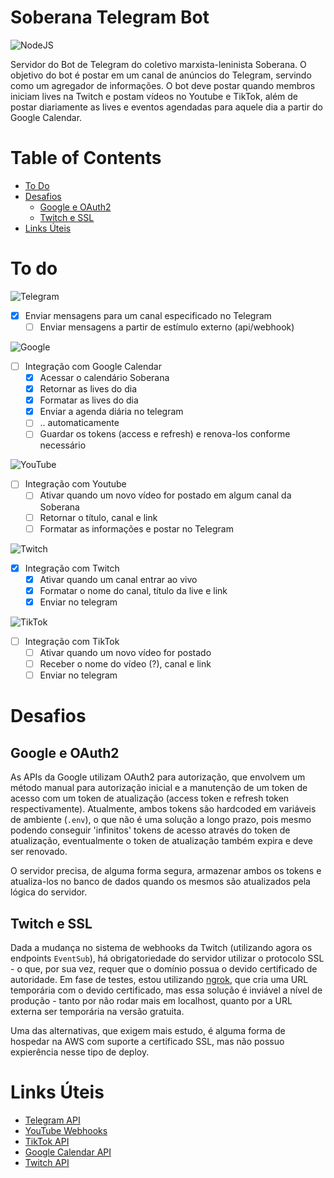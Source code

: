 # Soberana Telegram Bot
![NodeJS](https://img.shields.io/badge/node.js-6DA55F?style=for-the-badge&logo=node.js&logoColor=white)

Servidor do Bot de Telegram do coletivo marxista-leninista Soberana.
O objetivo do bot é postar em um canal de anúncios do Telegram, servindo como um agregador
de informações. O bot deve postar quando membros iniciam lives na Twitch e postam vídeos no Youtube e TikTok,
além de postar diariamente as lives e eventos agendadas para aquele dia a partir do Google Calendar.

# Table of Contents
- [To Do](#to-do)
- [Desafios](#desafios)
  - [Google e OAuth2](#google-e-oauth2)
  - [Twitch e SSL](#twitch-e-ssl)
- [Links Úteis](#links-úteis)

# To do
![Telegram](https://img.shields.io/badge/Telegram-2CA5E0?style=for-the-badge&logo=telegram&logoColor=white)
- [x] Enviar mensagens para um canal especificado no Telegram
  - [ ] Enviar mensagens a partir de estímulo externo (api/webhook)

![Google](https://img.shields.io/badge/google-4285F4?style=for-the-badge&logo=google&logoColor=white)
- [ ] Integração com Google Calendar
  - [x] Acessar o calendário Soberana
  - [x] Retornar as lives do dia
  - [x] Formatar as lives do dia
  - [x] Enviar a agenda diária no telegram
  - [ ] .. automaticamente
  - [ ] Guardar os tokens (access e refresh) e renova-los conforme necessário

![YouTube](https://img.shields.io/badge/YouTube-%23FF0000.svg?style=for-the-badge&logo=YouTube&logoColor=white)
- [ ] Integração com Youtube
  - [ ] Ativar quando um novo vídeo for postado em algum canal da Soberana
  - [ ] Retornar o título, canal e link
  - [ ] Formatar as informações e postar no Telegram

![Twitch](https://img.shields.io/badge/Twitch-%239146FF.svg?style=for-the-badge&logo=Twitch&logoColor=white)
- [x] Integração com Twitch
  - [x] Ativar quando um canal entrar ao vivo
  - [x] Formatar o nome do canal, título da live e link
  - [x] Enviar no telegram

![TikTok](https://img.shields.io/badge/TikTok-%23000000.svg?style=for-the-badge&logo=TikTok&logoColor=white)
- [ ] Integração com TikTok
  - [ ] Ativar quando um novo vídeo for postado
  - [ ] Receber o nome do vídeo (?), canal e link
  - [ ] Enviar no telegram

# Desafios
## Google e OAuth2
As APIs da Google utilizam OAuth2 para autorização, que envolvem um método manual para autorização inicial e a manutenção de um token de acesso com um token de atualização (access token e refresh token respectivamente). Atualmente, ambos tokens são hardcoded em variáveis de ambiente (`.env`), o que não é uma solução a longo prazo, pois mesmo podendo conseguir 'infinitos' tokens de acesso através do token de atualização, eventualmente o token de atualização também expira e deve ser renovado.

O servidor precisa, de alguma forma segura, armazenar ambos os tokens e atualiza-los no banco de dados quando os mesmos são atualizados pela lógica do servidor.

## Twitch e SSL
Dada a mudança no sistema de webhooks da Twitch (utilizando agora os endpoints `EventSub`), há obrigatoriedade do servidor utilizar o protocolo SSL - o que, por sua vez, requer que o domínio possua o devido certificado de autoridade. Em fase de testes, estou utilizando [ngrok](https://ngrok.com/), que cria uma URL temporária com o devido certificado, mas essa solução é inviável a nível de produção - tanto por não rodar mais em localhost, quanto por a URL externa ser temporária na versão gratuita.

Uma das alternativas, que exigem mais estudo, é alguma forma de hospedar na AWS com suporte a certificado SSL, mas não possuo expierência nesse tipo de deploy.

# Links Úteis
- [Telegram API](https://core.telegram.org/bots)
- [YouTube Webhooks](https://developers.google.com/youtube/v3/guides/push_notifications)
- [TikTok API](https://developers.tiktok.com/doc)
- [Google Calendar API](https://developers.google.com/calendar/api/v3/reference)
- [Twitch API](https://dev.twitch.tv/docs/api)
